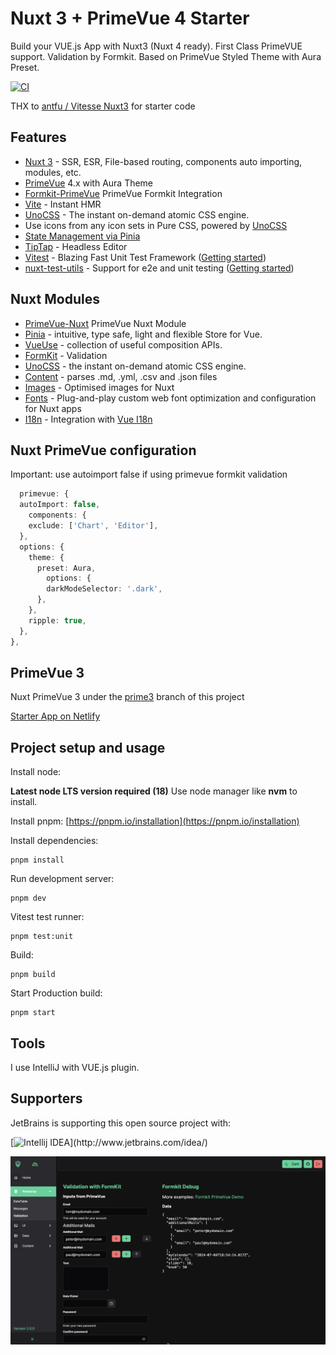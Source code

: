 # Nuxt 3 + PrimeVue 4 Starter

Build your VUE.js App with Nuxt3 (Nuxt 4 ready). First Class PrimeVUE support. Validation by Formkit.
Based on PrimeVue Styled Theme with Aura Preset.

[![CI](https://github.com/sfxcode/nuxt3-primevue-starter/actions/workflows/main.yml/badge.svg)](https://github.com/sfxcode/nuxt3-primevue-starter/actions/workflows/main.yml)

THX to [antfu / Vitesse Nuxt3](https://github.com/antfu/vitesse-nuxt3) for starter code

## Features

- [Nuxt 3](https://v3.nuxtjs.org) - SSR, ESR, File-based routing, components auto importing, modules, etc.
- [PrimeVue](https://primevue.org/) 4.x with Aura Theme
- [Formkit-PrimeVue](https://formkit-primevue.netlify.app/) PrimeVue Formkit Integration
- [Vite](https://vitejs.dev/) - Instant HMR
- [UnoCSS](https://github.com/antfu/unocss) - The instant on-demand atomic CSS engine.
- Use icons from any icon sets in Pure CSS, powered by [UnoCSS](https://github.com/antfu/unocss)
- [State Management via Pinia](https://pinia.esm.dev)
- [TipTap](https://tiptap.dev) - Headless Editor
- [Vitest](https://vitest.dev/) - Blazing Fast Unit Test Framework ([Getting started](https://vitest.dev/guide))
- [nuxt-test-utils](https://github.com/nuxt/test-utils) - Support for e2e and unit testing ([Getting started](https://nuxt.com/docs/getting-started/testing))

## Nuxt Modules

- [PrimeVue-Nuxt](https://primevue.org/nuxt/) PrimeVue Nuxt Module
- [Pinia](https://pinia.esm.dev/) - intuitive, type safe, light and flexible Store for Vue.
- [VueUse](https://github.com/vueuse/vueuse) - collection of useful composition APIs.
- [FormKit](https://formkit.com/) - Validation
- [UnoCSS](https://github.com/antfu/unocss) - the instant on-demand atomic CSS engine.
- [Content](https://content.nuxtjs.org) - parses .md, .yml, .csv and .json files
- [Images](https://nuxt.com/modules/images) - Optimised images for Nuxt
- [Fonts](https://nuxt.com/modules/fonts) - Plug-and-play custom web font optimization and configuration for Nuxt apps
- [I18n](https://v8.i18n.nuxtjs.org) - Integration with [Vue I18n](https://vue-i18n.intlify.dev/)

## Nuxt PrimeVue configuration

Important: use autoimport false if using primevue formkit validation

```typescript
  primevue: {
  autoImport: false,
    components: {
    exclude: ['Chart', 'Editor'],
  },
  options: {
    theme: {
      preset: Aura,
        options: {
        darkModeSelector: '.dark',
      },
    },
    ripple: true,
  },
},
```

## PrimeVue 3

Nuxt PrimeVue 3 under the [prime3](https://github.com/sfxcode/nuxt3-primevue-starter/tree/prime3) branch of this project

[Starter App on Netlify](https://vite-primevue-starter.netlify.app/)

## Project setup and usage

Install node:

**Latest node LTS version required (18)**
Use node manager like **nvm** to install.

Install pnpm:
[https://pnpm.io/installation](https://pnpm.io/installation)

Install dependencies:

```
pnpm install
```

Run development server:

```
pnpm dev
```

Vitest test runner:

```
pnpm test:unit
```

Build:

```
pnpm build
```

Start Production build:

```
pnpm start
```

## Tools

I use IntelliJ with VUE.js plugin.

## Supporters

JetBrains is supporting this open source project with:

[![Intellij IDEA](https://resources.jetbrains.com/storage/products/company/brand/logos/IntelliJ_IDEA.svg?_gl=1*186j7fd*_gcl_au*MjEwMzAyNDUzNi4xNzIwMTE5MTc0*_ga*MTg4NjQzMDA5MC4xNzIwMTE5MTc0*_ga_9J976DJZ68*MTcyMDExOTE3NC4xLjAuMTcyMDExOTE3OS41NS4wLjA.)](http://www.jetbrains.com/idea/)

![](public/starter_4.png)
